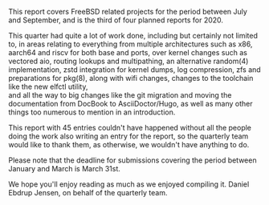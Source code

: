 This report covers FreeBSD related projects for the period between July
and September, and is the third of four planned reports for 2020.

This quarter had quite a lot of work done, including but certainly not
limited to, in areas relating to everything from multiple architectures
such as x86, aarch64 and riscv for both base and ports, over kernel
changes such as vectored aio, routing lookups and multipathing, an 
alternative random(4) implementation, zstd integration for kernel
dumps, log compression, zfs and preparations for pkg(8), along with
wifi changes, changes to the toolchain like the new elfctl utility,  
and all the way to big changes like the git migration and moving the
documentation from DocBook to AsciiDoctor/Hugo, as well as many other
things too numerous to mention in an introduction.

This report with 45 entries couldn't have happened without all the
people doing the work also writing an entry for the report, so the
quarterly team would like to thank them, as otherwise, we wouldn't 
have anything to do.

Please note that the deadline for submissions covering the period
between January and March is March 31st.

We hope you'll enjoy reading as much as we enjoyed compiling it.
Daniel Ebdrup Jensen, on behalf of the quarterly team.
